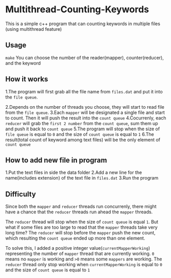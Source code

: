 # Multithread-Counting-Keywords
This is a simple c++ program that can counting keywords in multiple files (using multithread feature)

## Usage
`make`
You can choose the number of the reader(mapper), counter(reducer), and the keyword

## How it works
1.The program will first grab all the file name from `files.dat` and put it into the `file queue`.

2.Depends on the number of threads you choose, they will start to read file from the `file queue`.
3.Each `mapper` will be designated a single file and start to count. Then it will push the result into the `count queue`
4.Cocurrenly, each `reducer` will grab the `first 2 number` from the `count queue`, sum them up and push it back to `count queue`
5.The program will stop when the size of `file queue` is equal to `0` and the size of `count queue` is equal to `1`
6.The result(total count of keyword among text files) will be the only element of `count queue`

## How to add new file in program
1.Put the text files in side the data folder
2.Add a new line for the name(includes extension) of the text file in `files.dat`
3.Run the program

## Difficulty
Since both the `mapper` and `reducer` threads run concurrenly, there might have a chance that the `reducer` threads run ahead the `mapper` threads. 

The `reducer` thread will stop when the size of `count queue` is equal `1`. But what if some files are too large to read that the `mapper` threads take very long time? The `reducer` will stop before the `mapper` push the new count, which resulting the `count queue` ended up more than one element.

To solve this, I added a positive integer value(`currentMapperWorking`) representing the number of `mapper` thread that are currently working. `0` means no `mapper` is working and `>0` means some `mappers` are working. The `reducer` thread only stop working when `currentMapperWorking` is equal to `0` and the size of `count queue` is equal to `1`